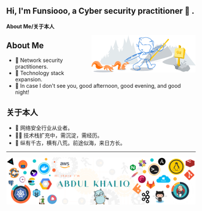 ## Hi, I'm Funsiooo, a Cyber security practitioner 🚀 .


**About Me/关于本人**

<!-- Any image aligned to the right. Beware the width -->
<img width="55%" align="right" alt="Github" src="https://github.com/Funsiooo/Funsiooo/blob/main/banner.svg" />


About Me
---

- 🔭 Network security practitioners.
- 🤹‍ Technology stack expansion.
- 🌱 In case I don't see you, good afternoon, good evening, and good night!

关于本人
---

- 🔭 网络安全行业从业者。
- 🤹‍♂️ 技术栈扩充中，需沉淀，需经历。
- 🌱 纵有千古，横有八荒。前途似海，来日方长。

---
![image](https://github.com/Funsiooo/Funsiooo/blob/main/images/banner.png)
